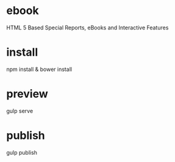 # ebook
HTML 5 Based Special Reports, eBooks and Interactive Features

# install
npm install & bower install

# preview
gulp serve

# publish
gulp publish
